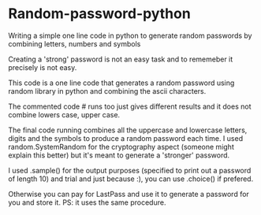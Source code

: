 # Random-password-python
Writing a simple one line code in python to generate random passwords by combining letters, numbers and symbols

Creating a 'strong' password is not an easy task and to rememeber it precisely is not easy.

This code is a one line code that generates a random password using random library in python and combining the ascii characters. 

The commented code # runs too just gives different results and it does not combine lowers case, upper case.

The final code running combines all the uppercase and lowercase letters, digits and the symbols to produce a random password each time. I used random.SystemRandom for the cryptography aspect (someone might explain this better) but it's meant to generate a 'stronger' password.

I used .sample() for the output purposes (specified to print out a password of length 10) and trial and just because :), you can use .choice() if prefered.

Otherwise you can pay for LastPass and use it to generate a password for you and store it. PS: it uses the same procedure.

